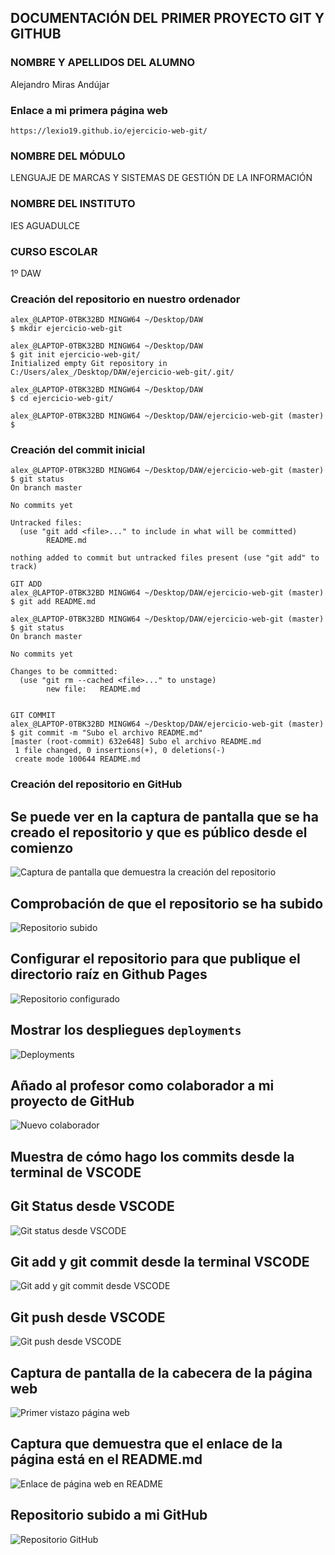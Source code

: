 ## DOCUMENTACIÓN DEL PRIMER PROYECTO GIT Y GITHUB

### NOMBRE Y APELLIDOS DEL ALUMNO
Alejandro Miras Andújar

### Enlace a mi primera página web
`https://lexio19.github.io/ejercicio-web-git/`

### NOMBRE DEL MÓDULO
LENGUAJE DE MARCAS Y SISTEMAS DE GESTIÓN DE LA INFORMACIÓN

### NOMBRE DEL INSTITUTO
IES AGUADULCE

### CURSO ESCOLAR
1º DAW

### Creación del repositorio en nuestro ordenador

~~~
alex_@LAPTOP-0TBK32BD MINGW64 ~/Desktop/DAW
$ mkdir ejercicio-web-git

alex_@LAPTOP-0TBK32BD MINGW64 ~/Desktop/DAW
$ git init ejercicio-web-git/
Initialized empty Git repository in C:/Users/alex_/Desktop/DAW/ejercicio-web-git/.git/

alex_@LAPTOP-0TBK32BD MINGW64 ~/Desktop/DAW
$ cd ejercicio-web-git/

alex_@LAPTOP-0TBK32BD MINGW64 ~/Desktop/DAW/ejercicio-web-git (master)
$

~~~

### Creación del commit inicial 
~~~
alex_@LAPTOP-0TBK32BD MINGW64 ~/Desktop/DAW/ejercicio-web-git (master)
$ git status
On branch master

No commits yet

Untracked files:
  (use "git add <file>..." to include in what will be committed)
        README.md

nothing added to commit but untracked files present (use "git add" to track)

GIT ADD
alex_@LAPTOP-0TBK32BD MINGW64 ~/Desktop/DAW/ejercicio-web-git (master)
$ git add README.md

alex_@LAPTOP-0TBK32BD MINGW64 ~/Desktop/DAW/ejercicio-web-git (master)
$ git status
On branch master

No commits yet

Changes to be committed:
  (use "git rm --cached <file>..." to unstage)
        new file:   README.md


GIT COMMIT
alex_@LAPTOP-0TBK32BD MINGW64 ~/Desktop/DAW/ejercicio-web-git (master)
$ git commit -m "Subo el archivo README.md"
[master (root-commit) 632e648] Subo el archivo README.md
 1 file changed, 0 insertions(+), 0 deletions(-)
 create mode 100644 README.md

~~~

### Creación del repositorio en GitHub

## Se puede ver en la captura de pantalla que se ha creado el repositorio y que es público desde el comienzo


![Captura de pantalla que demuestra la creación del repositorio](capturas-pantalla-primer-proyecto-GitHub/creación%20repositorio%20ejercicio%20web%20git.png)

## Comprobación de que el repositorio se ha subido

![Repositorio subido](capturas-pantalla-primer-proyecto-GitHub/comprobacion%20subido%20github.png)


## Configurar el repositorio para que publique el directorio raíz en Github Pages

![Repositorio configurado](capturas-pantalla-primer-proyecto-GitHub/repositorio%20configurado%20para%20que%20publique%20la%20carpeta%20master.png)


## Mostrar los despliegues `deployments`
![Deployments](capturas-pantalla-primer-proyecto-GitHub/deployments-github.png)


## Añado al profesor como colaborador a mi proyecto de GitHub

![Nuevo colaborador](capturas-pantalla-primer-proyecto-GitHub/Añado%20al%20profesor%20como%20colaborador.png)

## Muestra de cómo hago los commits desde la terminal de VSCODE

## Git Status desde VSCODE

![Git status desde VSCODE](capturas-pantalla-primer-proyecto-GitHub/git-status-desde-vscode.png)


## Git add y git commit desde la terminal VSCODE

![Git add y git commit desde VSCODE](capturas-pantalla-primer-proyecto-GitHub/git-add-y-gitt-commit-vscode.png)

## Git push desde VSCODE
![Git push desde VSCODE](capturas-pantalla-primer-proyecto-GitHub/git-push-desde-VSCODE.png)

## Captura de pantalla de la cabecera de la página web

![Primer vistazo página web](capturas-pantalla-primer-proyecto-GitHub/mostramos-pagina-web.png)


## Captura que demuestra que el enlace de la página está en el README.md

![Enlace de página web en README](capturas-pantalla-primer-proyecto-GitHub/pagina-web-readme.png)

## Repositorio subido a mi GitHub

![Repositorio GitHub](capturas-pantalla-primer-proyecto-GitHub/repositorio-subido-github.png)







